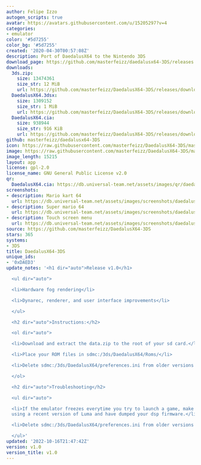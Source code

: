 ```yaml
---
author: Felipe Izzo
autogen_scripts: true
avatar: https://avatars.githubusercontent.com/u/15205297?v=4
categories:
- emulator
color: '#5d7255'
color_bg: '#5d7255'
created: '2020-04-30T00:57:08Z'
description: Port of DaedalusX64 to the Nintendo 3DS
download_page: https://github.com/masterfeizz/daedalusx64-3DS/releases
downloads:
  3ds.zip:
    size: 13474361
    size_str: 12 MiB
    url: https://github.com/masterfeizz/DaedalusX64-3DS/releases/download/v1.0/3ds.zip
  DaedalusX64.3dsx:
    size: 1309152
    size_str: 1 MiB
    url: https://github.com/masterfeizz/DaedalusX64-3DS/releases/download/v1.0/DaedalusX64.3dsx
  DaedalusX64.cia:
    size: 938944
    size_str: 916 KiB
    url: https://github.com/masterfeizz/DaedalusX64-3DS/releases/download/v1.0/DaedalusX64.cia
github: masterfeizz/daedalusx64-3DS
icon: https://raw.githubusercontent.com/masterfeizz/DaedalusX64-3DS/master/Source/SysCTR/Resources/icon.png
image: https://raw.githubusercontent.com/masterfeizz/DaedalusX64-3DS/master/Source/SysCTR/Resources/banner.png
image_length: 15215
layout: app
license: gpl-2.0
license_name: GNU General Public License v2.0
qr:
  DaedalusX64.cia: https://db.universal-team.net/assets/images/qr/daedalusx64-cia.png
screenshots:
- description: Mario kart 64
  url: https://db.universal-team.net/assets/images/screenshots/daedalusx64-3ds/mario-kart-64.png
- description: Super mario 64
  url: https://db.universal-team.net/assets/images/screenshots/daedalusx64-3ds/super-mario-64.png
- description: Touch screen menu
  url: https://db.universal-team.net/assets/images/screenshots/daedalusx64-3ds/touch-screen-menu.png
source: https://github.com/masterfeizz/DaedalusX64-3DS
stars: 365
systems:
- 3DS
title: DaedalusX64-3DS
unique_ids:
- '0xDAED3'
update_notes: '<h1 dir="auto">Release v1.0</h1>

  <ul dir="auto">

  <li>Hardware fog rendering</li>

  <li>Dynarec, renderer, and user interface improvements</li>

  </ul>

  <h2 dir="auto">Instructions:</h2>

  <ol dir="auto">

  <li>Download and extract the data.zip to the root of your sd card.</li>

  <li>Place your ROM files in sdmc:/3ds/DaedalusX64/Roms/</li>

  <li>Delete sdmc:/3ds/DaedalusX64/preferences.ini from older versions if present</li>

  </ol>

  <h2 dir="auto">Troubleshooting</h2>

  <ul dir="auto">

  <li>If the emulator freezes everytime you try to launch a game, make sure you are
  using a recent version of Luma and have dumped your dsp firmware.</li>

  <li>Delete sdmc:/3ds/DaedalusX64/preferences.ini from older versions if present</li>

  </ul>'
updated: '2022-10-16T21:47:42Z'
version: v1.0
version_title: v1.0
---
```


